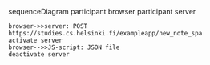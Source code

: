 sequenceDiagram
participant browser
participant server

    browser->>server: POST https://studies.cs.helsinki.fi/exampleapp/new_note_spa
    activate server
    browser-->>JS-script: JSON file
    deactivate server

